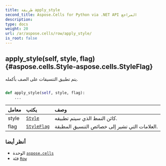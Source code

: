 ```yaml
---
title: طريقة apply_style
second_title: Aspose.Cells for Python via .NET API المراجع
description:
type: docs
weight: 20
url: /ar/aspose.cells/row/apply_style/
is_root: false
---
```

##  apply_style(self, style, flag) {#aspose.cells.Style-aspose.cells.StyleFlag}
يتم تطبيق التنسيقات على الصف بأكمله.



```python

def apply_style(self, style, flag):
    ...
```


| معامل| يكتب| وصف|
| :- | :- | :- |
| style | [`Style`](/cells/python-net/ar/aspose.cells/style) | كائن النمط الذي سيتم تطبيقه.|
| flag | [`StyleFlag`](/cells/python-net/ar/aspose.cells/styleflag) | العلامات التي تشير إلى خصائص التنسيق المطبقة.|



###  أنظر أيضا
* الوحدة [`aspose.cells`](../../)
* فئة [`Row`](/cells/python-net/ar/aspose.cells/row)
